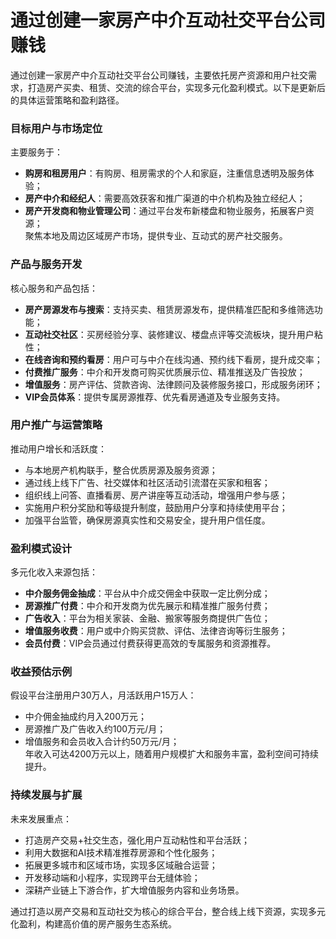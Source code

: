 # 通过创建一家房产中介互动社交平台公司赚钱
通过创建一家房产中介互动社交平台公司赚钱，主要依托房产资源和用户社交需求，打造房产买卖、租赁、交流的综合平台，实现多元化盈利模式。以下是更新后的具体运营策略和盈利路径。

### 目标用户与市场定位  
主要服务于：  
* **购房和租房用户**：有购房、租房需求的个人和家庭，注重信息透明及服务体验；  
* **房产中介和经纪人**：需要高效获客和推广渠道的中介机构及独立经纪人；  
* **房产开发商和物业管理公司**：通过平台发布新楼盘和物业服务，拓展客户资源；  
聚焦本地及周边区域房产市场，提供专业、互动式的房产社交服务。

### 产品与服务开发  
核心服务和产品包括：  
* **房产房源发布与搜索**：支持买卖、租赁房源发布，提供精准匹配和多维筛选功能；  
* **互动社交社区**：买房经验分享、装修建议、楼盘点评等交流板块，提升用户粘性；  
* **在线咨询和预约看房**：用户可与中介在线沟通、预约线下看房，提升成交率；  
* **付费推广服务**：中介和开发商可购买优质展示位、精准推送及广告投放；  
* **增值服务**：房产评估、贷款咨询、法律顾问及装修服务接口，形成服务闭环；  
* **VIP会员体系**：提供专属房源推荐、优先看房通道及专业服务支持。

### 用户推广与运营策略  
推动用户增长和活跃度：  
* 与本地房产机构联手，整合优质房源及服务资源；  
* 通过线上线下广告、社交媒体和社区活动引流潜在买家和租客；  
* 组织线上问答、直播看房、房产讲座等互动活动，增强用户参与感；  
* 实施用户积分奖励和等级提升制度，鼓励用户分享和持续使用平台；  
* 加强平台监管，确保房源真实性和交易安全，提升用户信任度。

### 盈利模式设计  
多元化收入来源包括：  
* **中介服务佣金抽成**：平台从中介成交佣金中获取一定比例分成；  
* **房源推广付费**：中介和开发商为优先展示和精准推广服务付费；  
* **广告收入**：平台为相关家装、金融、搬家等服务商提供广告位；  
* **增值服务收费**：用户或中介购买贷款、评估、法律咨询等衍生服务；  
* **会员付费**：VIP会员通过付费获得更高效的专属服务和资源推荐。

### 收益预估示例  
假设平台注册用户30万人，月活跃用户15万人：  
* 中介佣金抽成约月入200万元；  
* 房源推广及广告收入约100万元/月；  
* 增值服务和会员收入合计约50万元/月；  
年收入可达4200万元以上，随着用户规模扩大和服务丰富，盈利空间可持续提升。

### 持续发展与扩展  
未来发展重点：  
* 打造房产交易+社交生态，强化用户互动粘性和平台活跃；  
* 利用大数据和AI技术精准推荐房源和个性化服务；  
* 拓展更多城市和区域市场，实现多区域融合运营；  
* 开发移动端和小程序，实现跨平台无缝体验；  
* 深耕产业链上下游合作，扩大增值服务内容和业务场景。

通过打造以房产交易和互动社交为核心的综合平台，整合线上线下资源，实现多元化盈利，构建高价值的房产服务生态系统。